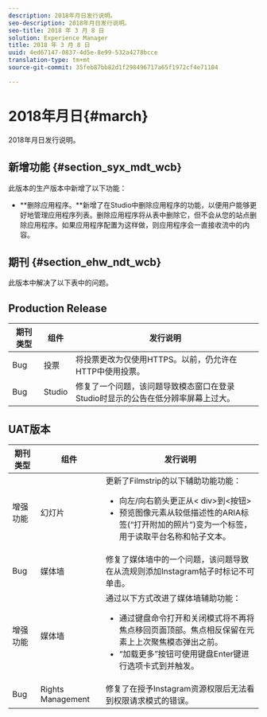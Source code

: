 ```yaml
---
description: 2018年月日发行说明。
seo-description: 2018年月日发行说明。
seo-title: 2018 年 3 月 8 日
solution: Experience Manager
title: 2018 年 3 月 8 日
uuid: 4ed67147-0837-4d5e-8e99-532a4278bcce
translation-type: tm+mt
source-git-commit: 35feb87bb82d1f298496717a65f1972cf4e71104

---
```



# 2018年月日{#march}

2018年月日发行说明。

## 新增功能 {#section_syx_mdt_wcb}

此版本的生产版本中新增了以下功能：

* **删除应用程序。**新增了在Studio中删除应用程序的功能，以便用户能够更好地管理应用程序列表。删除应用程序将从表中删除它，但不会从您的站点删除应用程序。如果应用程序配置为这样做，则应用程序会一直接收流中的内容。

## 期刊 {#section_ehw_ndt_wcb}

此版本中解决了以下表中的问题。

## Production Release

| **期刊类型** | **组件** | **发行说明** |
|---|---|---|
| Bug | 投票 | 将投票更改为仅使用HTTPS。以前，仍允许在HTTP中使用投票。 |
| Bug | Studio | 修复了一个问题，该问题导致模态窗口在登录Studio时显示的公告在低分辨率屏幕上过大。 |

## UAT版本

| 期刊类型 | 组件 | 发行说明 |
|--- |--- |--- |
| 增强功能 | 幻灯片 | 更新了Filmstrip的以下辅助功能功能： <br><ul><li>向左/向右箭头更正从< div>到<按钮> </li><li>预览图像元素从较低描述性的ARIA标签(“打开附加的照片”)变为一个标签，用于读取平台名称和帖子文本。</li></ul> |
| Bug | 媒体墙 | 修复了媒体墙中的一个问题，该问题导致在从流规则添加Instagram帖子时标记不可单击。 |
| 增强功能 | 媒体墙 | 通过以下方式改进了媒体墙辅助功能： <br><ul><li>通过键盘命令打开和关闭模式将不再将焦点移回页面顶部。焦点相反保留在元素上上次聚焦模态弹出之前。</li><li>“加载更多”按钮可使用键盘Enter键进行选项卡式到并触发。</li></ul> |
| Bug | Rights Management | 修复了在授予Instagram资源权限后无法看到权限请求模式的错误。 |


